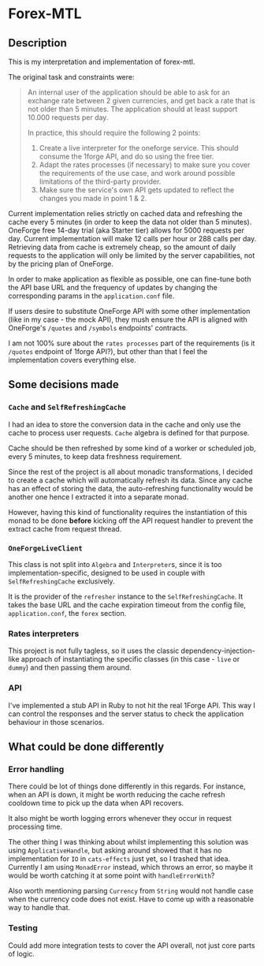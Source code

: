 # Forex-MTL

## Description

This is my interpretation and implementation of forex-mtl.

The original task and constraints were:

> An internal user of the application should be able to ask for an exchange rate between 
> 2 given currencies, and get back a rate that is not older than 5 minutes.
> The application should at least support 10.000 requests per day.
>
> In practice, this should require the following 2 points:
>
> 1. Create a live interpreter for the oneforge service. This should consume the 1forge API, and do so using the free tier.
> 2. Adapt the rates processes (if necessary) to make sure you cover the requirements of the use case, and work around possible limitations of the third-party provider.
> 3. Make sure the service's own API gets updated to reflect the changes you made in point 1 & 2.

Current implementation relies strictly on cached data and refreshing the cache every 5 minutes
(in order to keep the data not older than 5 minutes). OneForge free 14-day trial (aka Starter tier)
allows for 5000 requests per day. Current implementation will make 12 calls per hour or 288 calls per day.
Retrieving data from cache is extremely cheap, so the amount of daily requests to the application
will only be limited by the server capabilities, not by the pricing plan of OneForge.

In order to make application as flexible as possible, one can fine-tune both the API base URL
and the frequency of updates by changing the corresponding params in the `application.conf` file.

If users desire to substitute OneForge API with some other implementation (like in my case - the mock API),
they mush ensure the API is aligned with OneForge's `/quotes` and `/symbols` endpoints' contracts. 

I am not 100% sure about the `rates processes` part of the requirements (is it `/quotes` endpoint of 1forge API?),
but other than that I feel the implementation covers everything else.

## Some decisions made

### `Cache` and `SelfRefreshingCache`

I had an idea to store the conversion data in the cache and only use the cache to process user requests.
`Cache` algebra is defined for that purpose.

Cache should be then refreshed by some kind of a worker or scheduled job, every 5 minutes, to keep data freshness requirement.

Since the rest of the project is all about monadic transformations, I decided to create a cache which will automatically
refresh its data. Since any cache has an effect of storing the data, the auto-refreshing functionality would be another one
hence I extracted it into a separate monad.

However, having this kind of functionality requires the instantiation of this monad to be done **before**
kicking off the API request handler to prevent the extract cache from request thread.

### `OneForgeLiveClient`

This class is not split into `Algebra` and `Interpreter`s, since it is too implementation-specific,
designed to be used in couple with `SelfRefreshingCache` exclusively. 

It is the provider of the `refresher` instance to the `SelfRefreshingCache`. It takes the base URL and the
cache expiration timeout from the config file, `application.conf`, the `forex` section.

### Rates interpreters

This project is not fully tagless, so it uses the classic dependency-injection-like approach of instantiating the
specific classes (in this case - `live` or `dummy`) and then passing them around.

### API

I've implemented a stub API in Ruby to not hit the real 1Forge API.
This way I can control the responses and the server status to check the application behaviour in those scenarios.

## What could be done differently

### Error handling

There could be lot of things done differently in this regards.
For instance, when an API is down, it might be worth reducing the cache refresh cooldown time
to pick up the data when API recovers.

It also might be worth logging errors whenever they occur in request processing time.

The other thing I was thinking about whilst implementing this solution was using `ApplicativeHandle`, but asking around
showed that it has no implementation for `IO` in `cats-effects` just yet, so I trashed that idea. Currently I am using
`MonadError` instead, which throws an error, so maybe it would be worth catching it at some point with `handleErrorWith`?

Also worth mentioning parsing `Currency` from `String` would not handle case when the currency code does not exist. 
Have to come up with a reasonable way to handle that. 

### Testing

Could add more integration tests to cover the API overall, not just core parts of logic.
